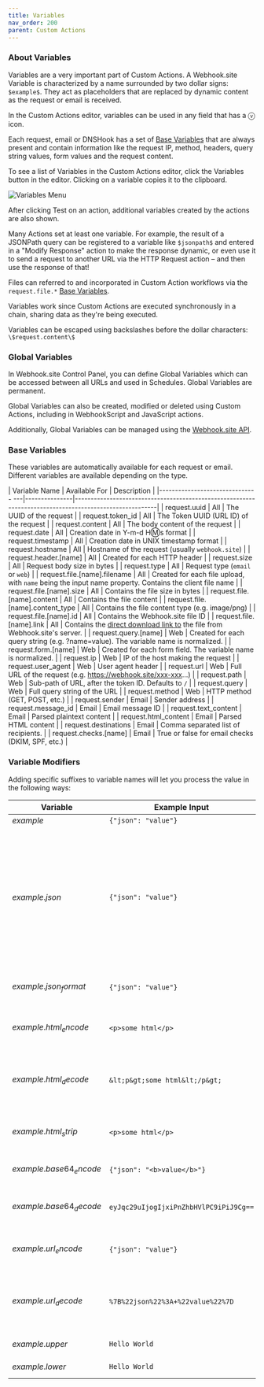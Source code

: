 ```yaml
---
title: Variables
nav_order: 200
parent: Custom Actions
---
```


### About Variables

Variables are a very important part of Custom Actions. A Webhook.site Variable is characterized by a name surrounded by two dollar signs: `$example$`. They act as placeholders that are replaced by dynamic content as the request or email is received.

In the Custom Actions editor, variables can be used in any field that has a ⓥ icon. 

Each request, email or DNSHook has a set of [Base Variables](#base-variables) that are always present and contain information like the request IP, method, headers, query string values, form values and the request content. 

To see a list of Variables in the Custom Actions editor, click the Variables button in the editor. Clicking on a variable copies it to the clipboard. 

![Variables Menu](/images/variables.png)

After clicking Test on an action, additional variables created by the actions are also shown.

Many Actions set at least one variable. For example, the result of a JSONPath query can be registered to a variable like `$jsonpath$` and entered in a "Modify Response" action to make the response dynamic, or even use it to send a request to another URL via the HTTP Request action – and then use the response of that!

Files can referred to and incorporated in Custom Action workflows via the `request.file.*` [Base Variables](#base-variables).

Variables work since Custom Actions are executed synchronously in a chain, sharing data as they're being executed.

Variables can be escaped using backslashes before the dollar characters: `\$request.content\$`

### Global Variables

In Webhook.site Control Panel, you can define Global Variables which can be accessed between all URLs and used in Schedules. Global Variables are permanent.

Global Variables can also be created, modified or deleted using Custom Actions, including in WebhookScript and JavaScript actions.

Additionally, Global Variables can be managed using the [Webhook.site API](/api/global-variables.html).


### Base Variables

These variables are automatically available for each request or email. Different variables are available depending on the type.

| Variable Name                     | Available For | Description                                                                                            |
|------------------------------- ---|---------------|--------------------------------------------------------------------------------------------------------|
| request.uuid                      | All           | The UUID of the request                                                                                |
| request.token_id                  | All           | The Token UUID (URL ID) of the request                                                                 |
| request.content                   | All           | The body content of the request                                                                        |
| request.date                      | All           | Creation date in Y-m-d H:m:s format                                                                    |
| request.timestamp                 | All           | Creation date in UNIX timestamp format                                                                 |
| request.hostname                  | All           | Hostname of the request (usually `webhook.site`)                                                       |
| request.header.[name]             | All           | Created for each HTTP header                                                                           |
| request.size                      | All           | Request body size in bytes                                                                             |
| request.type                      | All           | Request type (`email` or `web`)                                                                        |
| request.file.[name].filename      | All           | Created for each file upload, with `name` being the input name property. Contains the client file name |
| request.file.[name].size          | All           | Contains the file size in bytes                                                                        |
| request.file.[name].content       | All           | Contains the file content                                                                              |
| request.file.[name].content_type  | All           | Contains the file content type (e.g. image/png)                                                        |
| request.file.[name].id            | All           | Contains the Webhook.site file ID                                                                      |
| request.file.[name].link          | All           | Contains the [direct download link to](/api/tokens.html#download-request-file) the file from Webhook.site's server. |
| request.query.[name]              | Web           | Created for each query string (e.g. ?name=value). The variable name is normalized.                     |
| request.form.[name]               | Web           | Created for each form field. The variable name is normalized.                                          |
| request.ip                        | Web           | IP of the host making the request                                                                      |
| request.user_agent                | Web           | User agent header                                                                                      |
| request.url                       | Web           | Full URL of the request (e.g. https://webhook.site/xxx-xxx...)                                         |
| request.path                      | Web           | Sub-path of URL, after the token ID. Defaults to `/`                                                   |
| request.query                     | Web           | Full query string of the URL                                                                           |
| request.method                    | Web           | HTTP method (GET, POST, etc.)                                                                          |
| request.sender                    | Email         | Sender address                                                                                         |
| request.message_id                | Email         | Email message ID                                                                                       |
| request.text_content              | Email         | Parsed plaintext content                                                                               |
| request.html_content              | Email         | Parsed HTML content                                                                                    |
| request.destinations              | Email         | Comma separated list of recipients.                                                                    |
| request.checks.[name]             | Email         | True or false for email checks (DKIM, SPF, etc.)                                                       |

### Variable Modifiers

Adding specific suffixes to variable names will let you process the value in the following ways:

| Variable                | Example Input                          | Output                                 | Description                                                                                                                           |
|-------------------------|----------------------------------------|----------------------------------------|---------------------------------------------------------------------------------------------------------------------------------------|
| $example$               | `{"json": "value"}`                    | `{"json": "value"}`                    | *no modifier*                                                                                                                         |
| $example.json$          | `{"json": "value"}`                    | `{\"json\": \"value\"}`                | Escapes all special JSON characters, allowing to use any string in a JSON object. Escaped characters include \b, \f, \n, \r, \t, ", \ |
| $example.json_format$   | `{"json": "value"}`                    | <pre style="font-size:0.85em;color: rgb(205, 0, 103);" class="md-typeset">{<br>  "json": "value"<br>}</pre>               | Indents and formats a JSON string |
| $example.html_encode$   | `<p>some html</p>`                     | `&lt;p&gt;some html&lt;/p&gt;`         | Escapes all special HTML characters                                                                                                   |
| $example.html_decode$   | `&lt;p&gt;some html&lt;/p&gt;`         | `<p>some html</p>`                     | Replaces all escaped HTML escapes with normal characters                                                                              |
| $example.html_strip$    | `<p>some html</p>`                     | `some html`                            | Removes all HTML tags from input string                                                                                               |
| $example.base64_encode$ | `{"json": "<b>value</b>"}`             | `eyJqc29uIjogIjxiPnZhbHVlPC9iPiJ9Cg==` | Encodes the variable to base64                                                                                                        |
| $example.base64_decode$ | `eyJqc29uIjogIjxiPnZhbHVlPC9iPiJ9Cg==` | `{"json": "<b>value</b>"}`             | Decodes a base64 encoded string                                                                                                       |
| $example.url_encode$    | `{"json": "value"}`                    | `%7B%22json%22%3A+%22value%22%7D`      | Escapes all special HTTP URL characters                                                                                               |
| $example.url_decode$    | `%7B%22json%22%3A+%22value%22%7D`      | `{"json": "value"}`                    | Replaces all special HTTP URL escapes with normal characters                                                                          |
| $example.upper$         | `Hello World`                          | `HELLO WORLD`                          | Uppercases a string                                                                                                                   |
| $example.lower$         | `Hello World`                          | `hello world`                          | Lowercases a string                                                                                                                   |




